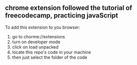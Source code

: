 chrome extension followed the tutorial of freecodecamp, practicing javaScript
------------------------------------------------------------------------------------
To add this extension to you browser:
1. go to chorme://extensions
2. turn on developer mode
3. click on load unpacked
4. locate this repo's code in your machine
5. then just select the folder of the code
